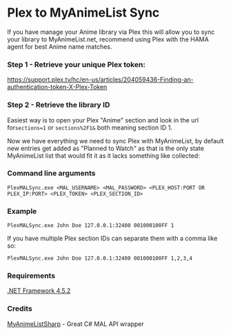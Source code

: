 # Plex to MyAnimeList Sync

If you have manage your Anime library via Plex this will allow you to sync your library to MyAnimeList.net, recommend using Plex with the HAMA agent for best Anime name matches.

### Step 1 - Retrieve your unique Plex token:

https://support.plex.tv/hc/en-us/articles/204059436-Finding-an-authentication-token-X-Plex-Token

### Step 2 - Retrieve the library ID

Easiest way is to open your Plex "Anime" section and look in the url for```sections=1``` or ```sections%2F1&``` both meaning section ID 1.

Now we have everything we need to sync Plex with MyAnimeList, by default new entries get added as "Planned to Watch" as that is the only state MyAnimeList list that would fit it as it lacks something like collected:

### Command line arguments

```PlexMALSync.exe <MAL_USERNAME> <MAL_PASSWORD> <PLEX_HOST:PORT OR PLEX_IP:PORT> <PLEX_TOKEN> <PLEX_SECTION_ID>```

### Example

```PlexMALSync.exe John Doe 127.0.0.1:32400 001000100FF 1```

If you have multiple Plex section IDs can separate them with a comma like so:

```PlexMALSync.exe John Doe 127.0.0.1:32400 001000100FF 1,2,3,4```


### Requirements

[.NET Framework 4.5.2](https://www.microsoft.com/en-us/download/details.aspx?id=42642)

### Credits

[MyAnimeListSharp](https://github.com/dance2die/MyAnimeListSharp) - Great C# MAL API wrapper

